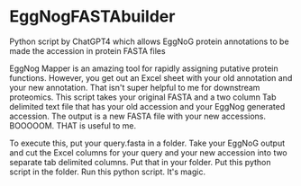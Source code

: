 # EggNogFASTAbuilder
Python script by ChatGPT4 which allows EggNoG protein annotations to be made the accession in protein FASTA files

EggNog Mapper is an amazing tool for rapidly assigning putative protein functions. However, you get out an Excel sheet with your old annotation and your new annotation.
That isn't super helpful to me for downstream proteomics.
This script takes your original FASTA and a two column Tab delimited text file that has your old accession and your EggNog generated accession.
The output is a new FASTA file with your new accessions. BOOOOOM. THAT is useful to me.

To execute this, put your query.fasta in a folder.
Take your EggNoG output and cut the Excel columns for your query and your new accession into two separate tab delimited columns. 
Put that in your folder.
Put this python script in the folder.
Run this python script.
It's magic. 

